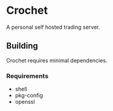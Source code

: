 # Crochet
A personal self hosted trading server.

## Building
Crochet requires minimal dependencies.

### Requirements
- shell
- pkg-config
- openssl
